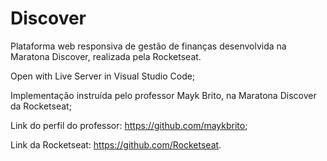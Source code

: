 # Discover
Plataforma web responsiva de gestão de finanças desenvolvida na Maratona Discover, realizada pela Rocketseat.

Open with Live Server in Visual Studio Code;

Implementação instruída pelo professor Mayk Brito, na Maratona Discover da Rocketseat;

Link do perfil do professor: https://github.com/maykbrito;

Link da Rocketseat: https://github.com/Rocketseat.
